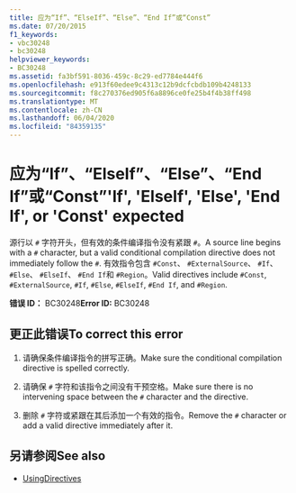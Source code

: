```yaml
---
title: 应为“If”、“ElseIf”、“Else”、“End If”或“Const”
ms.date: 07/20/2015
f1_keywords:
- vbc30248
- bc30248
helpviewer_keywords:
- BC30248
ms.assetid: fa3bf591-8036-459c-8c29-ed7784e444f6
ms.openlocfilehash: e913f60edee9c4313c12b9dcfcbdb109b4248133
ms.sourcegitcommit: f8c270376ed905f6a8896ce0fe25b4f4b38ff498
ms.translationtype: MT
ms.contentlocale: zh-CN
ms.lasthandoff: 06/04/2020
ms.locfileid: "84359135"
---
```

# <a name="if-elseif-else-end-if-or-const-expected"></a><span data-ttu-id="76928-102">应为“If”、“ElseIf”、“Else”、“End If”或“Const”</span><span class="sxs-lookup"><span data-stu-id="76928-102">'If', 'ElseIf', 'Else', 'End If', or 'Const' expected</span></span>
<span data-ttu-id="76928-103">源行以 `#` 字符开头，但有效的条件编译指令没有紧跟 `#`。</span><span class="sxs-lookup"><span data-stu-id="76928-103">A source line begins with a `#` character, but a valid conditional compilation directive does not immediately follow the `#`.</span></span> <span data-ttu-id="76928-104">有效指令包含 `#Const`、 `#ExternalSource`、 `#If`、 `#Else`、 `#ElseIf`、 `#End If`和 `#Region`。</span><span class="sxs-lookup"><span data-stu-id="76928-104">Valid directives include `#Const`, `#ExternalSource`, `#If`, `#Else`, `#ElseIf`, `#End If`, and `#Region`.</span></span>  
  
 <span data-ttu-id="76928-105">**错误 ID：** BC30248</span><span class="sxs-lookup"><span data-stu-id="76928-105">**Error ID:** BC30248</span></span>  
  
## <a name="to-correct-this-error"></a><span data-ttu-id="76928-106">更正此错误</span><span class="sxs-lookup"><span data-stu-id="76928-106">To correct this error</span></span>  
  
1. <span data-ttu-id="76928-107">请确保条件编译指令的拼写正确。</span><span class="sxs-lookup"><span data-stu-id="76928-107">Make sure the conditional compilation directive is spelled correctly.</span></span>  
  
2. <span data-ttu-id="76928-108">请确保 `#` 字符和该指令之间没有干预空格。</span><span class="sxs-lookup"><span data-stu-id="76928-108">Make sure there is no intervening space between the `#` character and the directive.</span></span>  
  
3. <span data-ttu-id="76928-109">删除 `#` 字符或紧跟在其后添加一个有效的指令。</span><span class="sxs-lookup"><span data-stu-id="76928-109">Remove the `#` character or add a valid directive immediately after it.</span></span>  
  
## <a name="see-also"></a><span data-ttu-id="76928-110">另请参阅</span><span class="sxs-lookup"><span data-stu-id="76928-110">See also</span></span>

- [<span data-ttu-id="76928-111">Using</span><span class="sxs-lookup"><span data-stu-id="76928-111">Directives</span></span>](../language-reference/directives/index.md)

